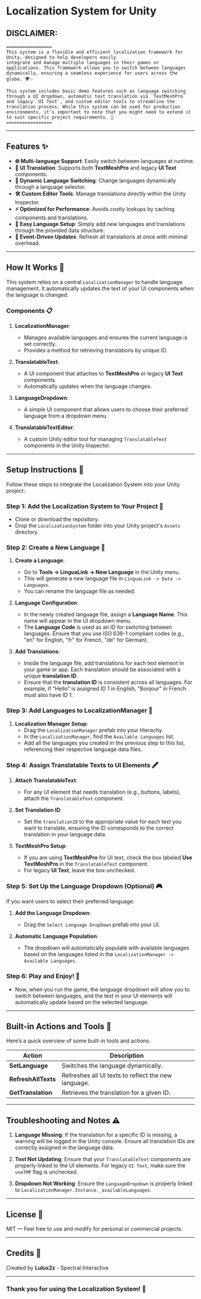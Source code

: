 # Localization System for Unity

## DISCLAIMER:
```
=================
This system is a flexible and efficient localization framework for Unity, designed to help developers easily
integrate and manage multiple languages in their games or applications. This framework allows you to switch between languages dynamically, ensuring a seamless experience for users across the globe. 🌍✨

This system includes basic demo features such as language switching through a UI dropdown, automatic text translation via `TextMeshPro` and legacy `UI Text`, and custom editor tools to streamline the translation process. While this system can be used for production environments, it’s important to note that you might need to extend it to suit specific project requirements. 🚀
=================
```
---

## Features ✨

- **🌐 Multi-language Support**: Easily switch between languages at runtime.
- **📱 UI Translation**: Supports both **TextMeshPro** and legacy **UI Text** components.
- **🔄 Dynamic Language Switching**: Change languages dynamically through a language selector.
- **🛠️ Custom Editor Tools**: Manage translations directly within the Unity Inspector.
- **⚡ Optimized for Performance**: Avoids costly lookups by caching components and translations.
- **📂 Easy Language Setup**: Simply add new languages and translations through the provided data structure.
- **🧠 Event-Driven Updates**: Refresh all translations at once with minimal overhead.

---

## How It Works 🔧

This system relies on a central `LocalizationManager` to handle language management. It automatically updates the text of your UI components when the language is changed.

### Components 📋

1. **LocalizationManager**: 
   - Manages available languages and ensures the current language is set correctly.
   - Provides a method for retrieving translations by unique ID.
   
2. **TranslatableText**: 
   - A UI component that attaches to **TextMeshPro** or legacy **UI Text** components.
   - Automatically updates when the language changes.

3. **LanguageDropdown**: 
   - A simple UI component that allows users to choose their preferred language from a dropdown menu.

4. **TranslatableTextEditor**: 
   - A custom Unity editor tool for managing `TranslatableText` components in the Unity Inspector.

---

## Setup Instructions 🚀

Follow these steps to integrate the Localization System into your Unity project:

### Step 1: Add the Localization System to Your Project 📂
- Clone or download the repository.
- Drop the `LocalizationSystem` folder into your Unity project's `Assets` directory.

### Step 2: Create a New Language 📝
1. **Create a Language**: 
   - Go to **Tools -> LinguaLink -> New Language** in the Unity menu.
   - This will generate a new language file in `LinguaLink -> Data -> Languages`.
   - You can rename the language file as needed.
   
2. **Language Configuration**:
   - In the newly created language file, assign a **Language Name**. This name will appear in the UI dropdown menu.
   - The **Language Code** is used as an ID for switching between languages. Ensure that you use ISO 639-1 compliant codes (e.g., "en" for English, "fr" for French, "de" for German).

3. **Add Translations**:
   - Inside the language file, add translations for each text element in your game or app. Each translation should be associated with a unique **translation ID**.
   - Ensure that the **translation ID** is consistent across all languages. For example, if "Hello" is assigned ID 1 in English, "Bonjour" in French must also have ID 1.

### Step 3: Add Languages to LocalizationManager 📑
1. **Localization Manager Setup**:
   - Drag the `LocalizationManager` prefab into your Hierachy.
   - In the `LocalizationManager`, find the `Available Languages` list.
   - Add all the languages you created in the previous step to this list, referencing their respective language data files.

### Step 4: Assign Translatable Texts to UI Elements 🖋️
1. **Attach TranslatableText**: 
   - For any UI element that needs translation (e.g., buttons, labels), attach the `TranslatableText` component.
   
2. **Set Translation ID**: 
   - Set the `translationID` to the appropriate value for each text you want to translate, ensuring the ID corresponds to the correct translation in your language data.

3. **TextMeshPro Setup**: 
   - If you are using **TextMeshPro** for UI text, check the box labeled **Use TextMeshPro** in the `TranslatableText` component.
   - For legacy **UI Text**, leave the box unchecked.

### Step 5: Set Up the Language Dropdown (Optional) 🎮
If you want users to select their preferred language:

1. **Add the Language Dropdown**: 
   - Drag the `Select Language DropDown` prefab into your UI.
   
2. **Automatic Language Population**:
   - The dropdown will automatically populate with available languages based on the languages listed in the `LocalizationManager -> Available Languages`.

### Step 6: Play and Enjoy! 🎉
- Now, when you run the game, the language dropdown will allow you to switch between languages, and the text in your UI elements will automatically update based on the selected language.

---

## Built-in Actions and Tools 🔨

Here’s a quick overview of some built-in tools and actions:

| **Action**             | **Description**                                   |
|------------------------|---------------------------------------------------|
| **SetLanguage**         | Switches the language dynamically.                |
| **RefreshAllTexts**     | Refreshes all UI texts to reflect the new language.|
| **GetTranslation**      | Retrieves the translation for a given ID.        |

---

## Troubleshooting and Notes ⚠️

1. **Language Missing**: If the translation for a specific ID is missing, a warning will be logged in the Unity console. Ensure all translation IDs are correctly assigned in the language data.
   
2. **Text Not Updating**: Ensure that your `TranslatableText` components are properly linked to the UI elements. For legacy `UI Text`, make sure the `useTMP` flag is unchecked.

3. **Dropdown Not Working**: Ensure the `LanguageDropdown` is properly linked to `LocalizationManager.Instance._availableLanguages`.

---

## License 📜

MIT — Feel free to use and modify for personal or commercial projects.

---

## Credits 👏

Created by **Lulux2z** - Spectral Interactive

---

### Thank you for using the Localization System! 🌟
